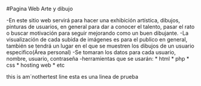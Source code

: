 #Pagina Web Arte y dibujo

-En este sitio web servirá para hacer una exhibición artística, dibujos, pinturas de usuarios, en general para dar a conocer el talento, pasar el rato o buscar motivación para seguir mejorando como un buen dibujante. -La visualización de cada subida de imágenes es para el publico en general, también se tendrá un lugar en el que se muestren los dibujos de un usuario especifico(Área personal) -Se tomaran los datos para cada usuario, nombre, usuario, contraseña -herramientas que se usarán: * html * php * css * hosting web * etc

this is am´nothertest line
esta es una linea de prueba
